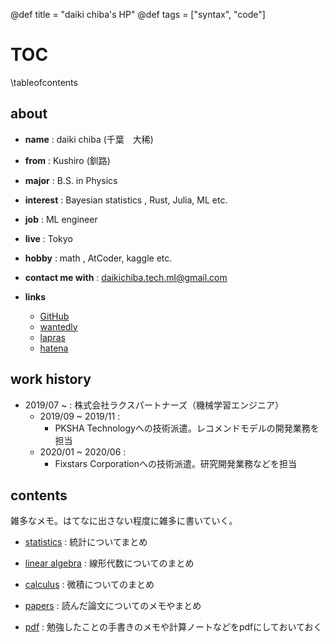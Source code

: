@def title = "daiki chiba's HP"
@def tags = ["syntax", "code"]

# TOC

\tableofcontents <!-- you can use \toc as well -->

## about

* **name** : daiki chiba (千葉　大稀)
* **from** : Kushiro (釧路)
* **major** : B.S. in Physics
* **interest** : Bayesian statistics , Rust, Julia, ML etc.
* **job** : ML engineer
* **live** : Tokyo
* **hobby** : math , AtCoder, kaggle etc.
* **contact me with** : daikichiba.tech.ml@gmail.com


* **links**
  * [GitHub](https://github.com/daikichiba9511)
  * [wantedly](https://en-jp.wantedly.com/users/19556415)
  * [lapras](https://lapras.com/public/1FP4QSZ)
  * [hatena](https://daiki-tech.hatenablog.com/?_ga=2.253686281.1476324107.1594040512-862164970.1580217445)


## work history

* 2019/07 ~ : 株式会社ラクスパートナーズ（機械学習エンジニア）
  * 2019/09 ~ 2019/11 : 
    * PKSHA Technologyへの技術派遣。レコメンドモデルの開発業務を担当
  * 2020/01 ~ 2020/06 : 
    * Fixstars Corporationへの技術派遣。研究開発業務などを担当

## contents

雑多なメモ。はてなに出さない程度に雑多に書いていく。

* [statistics](/statistics/stats_index/) : 統計についてまとめ
* [linear algebra](/linear_algebra/linear_algebra01/) : 線形代数についてのまとめ
* [calculus](/calculus/calculus01/) : 微積についてのまとめ
* [papers](/papers/papers_index/) : 読んだ論文についてのメモやまとめ

* [pdf](/pdf/pdf_index/) : 勉強したことの手書きのメモや計算ノートなどをpdfにしておいておく